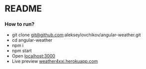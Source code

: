 # README #

### How to run? ###

* git clone git@github.com:alekseylovchikov/angular-weather.git
* cd angular-weather
* npm i
* npm start
* Open [localhost:3000](http://localhost:3000)
* Live preview [weather4xxi.herokuapp.com](http://weather4xxi.herokuapp.com/#/)
